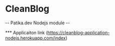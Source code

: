 ﻿# CleanBlog


-- Patika.dev Nodejs module -- 

*** Applicaiton link
(https://cleanblog-application-nodejs.herokuapp.com/index)
